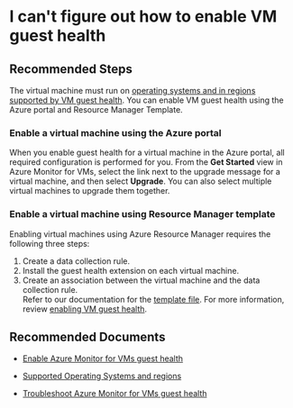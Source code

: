 <properties
  pagetitle="I can't figure out how to enable VM guest health"
  service=""
  resource=""
  ms.author="rashmia"
  selfhelptype="Generic"
  supporttopicids="32738502"
  productpesids="17081"
  cloudenvironments="public, fairfax, mooncake, blackforest, ussec, usnat"
  disableclouds=""
  articleid="8e3150fa-4dc8-4340-8468-38a371234eec"
  ownershipid="AzureMonitoring_Essentials" />
# I can't figure out how to enable VM guest health


## **Recommended Steps**
The virtual machine must run on [operating systems and in regions supported by VM guest health](https://docs.microsoft.com/azure/azure-monitor/insights/vminsights-health-enable?tabs=powershell#current-limitations). You can enable VM guest health using the Azure portal and Resource Manager Template.
 
### Enable a virtual machine using the Azure portal 
When you enable guest health for a virtual machine in the Azure portal, all required configuration is performed for you. From the **Get Started** view in Azure Monitor for VMs, select the link next to the upgrade message for a virtual machine, and then select **Upgrade**. You can also select multiple virtual machines to upgrade them together.
 
### Enable a virtual machine using Resource Manager template 
Enabling virtual machines using Azure Resource Manager requires the following three steps:<br>
1. Create a data collection rule.
2. Install the guest health extension on each virtual machine.
3. Create an association between the virtual machine and the data collection rule.<br>
   Refer to our documentation for the [template file](https://docs.microsoft.com/azure/azure-monitor/insights/vminsights-health-enable?tabs=powershell#enable-a-virtual-machine-using-resource-manager-template). For more information, review [enabling VM guest health](https://docs.microsoft.com/azure/azure-monitor/insights/vminsights-health-enable?tabs=powershell).

## **Recommended Documents**

- [Enable Azure Monitor for VMs guest health](https://docs.microsoft.com/azure/azure-monitor/insights/vminsights-health-enable?tabs=powershell)
 
- [Supported Operating Systems and regions](https://docs.microsoft.com/azure/azure-monitor/insights/vminsights-health-enable?tabs=powershell#supported-operating-systems)

- [Troubleshoot Azure Monitor for VMs guest health](https://docs.microsoft.com/azure/azure-monitor/insights/vminsights-health-troubleshoot)
